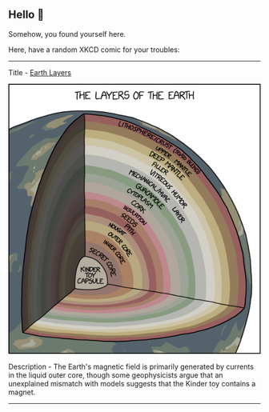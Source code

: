 ## Hello 👀

Somehow, you found yourself here.

Here, have a random XKCD comic for your troubles:

-----------------------------------

Title - [Earth Layers](https://xkcd.com/2840)

![Earth Layers](./random_comic.png)

Description - The Earth's magnetic field is primarily generated by currents in the liquid outer core, though some geophysicists argue that an unexplained mismatch with models suggests that the Kinder toy contains a magnet.

-----------------------------------